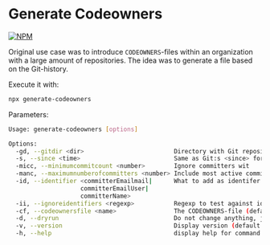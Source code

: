 # Generate Codeowners

[![NPM](https://img.shields.io/npm/v/generate-codeowners.svg?style=flat-square)](https://www.npmjs.com/package/generate-codeowners)

Original use case was to introduce `CODEOWNERS`-files within an organization with a large amount of repositories. The idea was to generate a file based on the Git-history.

Execute it with:

```sh
npx generate-codeowners
```

Parameters:

```sh
Usage: generate-codeowners [options]

Options:
  -gd, --gitdir <dir>                         Directory with Git repository. (default: "generate-codeowners")
  -s, --since <time>                          Same as Git:s <since> format. (default: "365.day.ago")
  -micc, --minimumcommitcount <number>        Ignore committers wit
  -manc, --maximumnumberofcommitters <number> Include most active committers (default: "100")
  -id, --identifier <committerEmailmail|      What to add as identifer. (default: "committerEmailmail")
                    committerEmailUser|
                    committerName>
  -ii, --ignoreidentifiers <regexp>           Regexp to test against identifer. (default: ["noreply"])
  -cf, --codeownersfile <name>                The CODEOWNERS-file (default: "CODEOWNERS")
  -d, --dryrun                                Do not change anything, just print what would be changed. (default: false)
  -v, --version                               Display version (default: false)
  -h, --help                                  display help for command
```
